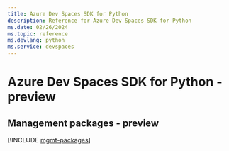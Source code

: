 ```yaml
---
title: Azure Dev Spaces SDK for Python
description: Reference for Azure Dev Spaces SDK for Python
ms.date: 02/26/2024
ms.topic: reference
ms.devlang: python
ms.service: devspaces
---
```

# Azure Dev Spaces SDK for Python - preview

## Management packages - preview
[!INCLUDE [mgmt-packages](dev-spaces-mgmt-index.md)]